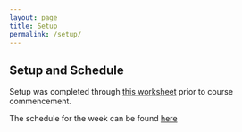 ```yaml
---
layout: page
title: Setup
permalink: /setup/
---
```


## Setup and Schedule

Setup was completed through [this worksheet](../fig/AISSsetup.pdf) prior to course commencement.

The schedule for the week can be found [here](../fig/AISSschedule.pdf)
